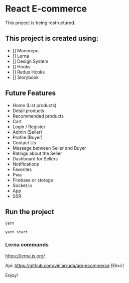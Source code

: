 # React E-commerce

This project is being restructured.

## This project is created using:

- [] Monorepo
- [] Lerna
- [] Design System
- [] Hooks
- [] Redux Hooks
- [] Storybook

## Future Features

- Home (List products)
- Detail products
- Recommended products
- Cart
- Login / Register
- Admin (Seller)
- Profile (Buyer)
- Contact Us
- Message between Seller and Buyer
- Ratings about the Seller
- Dashboard for Sellers
- Notifications
- Favorites
- Pwa
- Firebase or storage
- Socket.io
- App
- SSR

## Run the project

`yarn`

`yarn start`

### Lerna commands

https://lerna.js.org/

Api: https://github.com/viniarruda/api-ecommerce [Elixir]

Enjoy!
